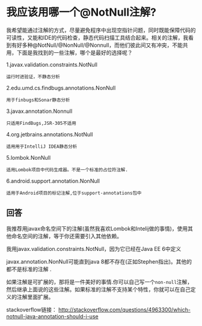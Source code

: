 我应该用哪一个@NotNull注解?
===
我希望能通过注解的方式，尽量避免程序中出现空指针问题，同时既能保障代码的可读性，又能和IDE的代码检查，静态代码扫描工具结合起来。相关的注解，我看到有好多种@NotNull/@NonNull/@Nonnull，而他们彼此间又有冲突，不能共用，下面是我找到的一些注解，哪个是最好的选择呢？

1.javax.validation.constraints.NotNull
 
	运行时进验证，不静态分析
	
2.edu.umd.cs.findbugs.annotations.NonNull

	用于finbugs和Sonar静态分析

3.javax.annotation.Nonnull
	
	只适用FindBugs,JSR-305不适用

4.org.jetbrains.annotations.NotNull
	
	适用用于IntelliJ IDEA静态分析

5.lombok.NonNull
	
	适用Lombok项目中代码生成器。不是一个标准的占位符注解.

6.android.support.annotation.NonNull

	适用于Android项目的标记注解,位于support-annotations包中

回答
---

我推荐用javax命名空间下的注解(虽然我喜欢Lombok和Intelij做的事情)，使用其他命名空间的注解，等于你还需要引入其他依赖。

我用javax.validation.constraints.NotNull，因为它已经在Java EE 6中定义

javax.annotation.NonNull可能直到java 8都不存在(正如Stephen指出)。其他的都不是标准的注解 .

如果注解是可扩展的，那将是一件美好的事情.你可以自己写一个`non-null`注解，然后继承上面说的这些注解。如果标准的注解不支持某个特性，你就可以在自己定义的注解里面扩展。





stackoverflow链接： http://stackoverflow.com/questions/4963300/which-notnull-java-annotation-should-i-use




	